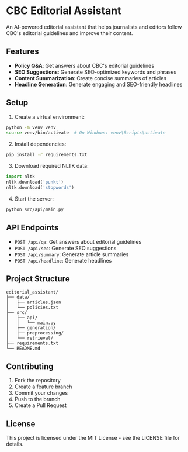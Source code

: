 # CBC Editorial Assistant

An AI-powered editorial assistant that helps journalists and editors follow CBC's editorial guidelines and improve their content.

## Features

- **Policy Q&A**: Get answers about CBC's editorial guidelines
- **SEO Suggestions**: Generate SEO-optimized keywords and phrases
- **Content Summarization**: Create concise summaries of articles
- **Headline Generation**: Generate engaging and SEO-friendly headlines

## Setup

1. Create a virtual environment:
```bash
python -m venv venv
source venv/bin/activate  # On Windows: venv\Scripts\activate
```

2. Install dependencies:
```bash
pip install -r requirements.txt
```

3. Download required NLTK data:
```python
import nltk
nltk.download('punkt')
nltk.download('stopwords')
```

4. Start the server:
```bash
python src/api/main.py
```

## API Endpoints

- `POST /api/qa`: Get answers about editorial guidelines
- `POST /api/seo`: Generate SEO suggestions
- `POST /api/summary`: Generate article summaries
- `POST /api/headline`: Generate headlines

## Project Structure

```
editorial_assistant/
├── data/
│   ├── articles.json
│   └── policies.txt
├── src/
│   ├── api/
│   │   └── main.py
│   ├── generation/
│   ├── preprocessing/
│   └── retrieval/
├── requirements.txt
└── README.md
```

## Contributing

1. Fork the repository
2. Create a feature branch
3. Commit your changes
4. Push to the branch
5. Create a Pull Request

## License

This project is licensed under the MIT License - see the LICENSE file for details.